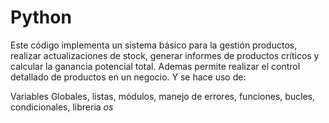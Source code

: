 # Python
Este código implementa un sistema básico para la  gestión productos, realizar actualizaciones de stock, generar informes de productos críticos y calcular la ganancia potencial total. Ademas permite realizar el control detallado de productos en un negocio. Y se hace uso de:

Variables Globales, listas, módulos, manejo de errores, funciones, bucles, condicionales, libreria *os*
